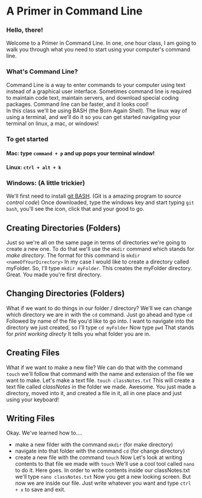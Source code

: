 # A Primer in Command Line 
### Hello, there!
Welcome to a Primer in Command Line. In one, one hour class, I am going to walk you through what you need to start using your computer's command line. 
### What's Command Line?
Command Line is a way to enter commands to your computer using text instead of a graphical user interface. Sometimes command line is required to maintain code text, maintain servers, and download special coding packages. Command line can be faster, and it looks cool!  
In this class we'll be using BASH (the Born Again Shell). The linux way of using a terminal, and we'll do it so you can get started navigating your terminal on linux, a mac, or windows!
### To get started 
#### **Mac**: type `command + p` and up pops your terminal window! 
#### **Linux**: `ctrl + alt + k` 
### **Windows**: (A little trickier)
We'll first need to install [git BASH](https://gitforwindows.org/). (Git is a amazing program to _source control code_)
Once downloaded, type the windows key and start typing `git bash`, you'll see the icon, click that and your good to go. 

## Creating Directories (Folders)
Just so we're all on the same page in terms of directories we're going to create a new one. 
To do that we'll use the `mkdir` command which stands for _make directory_. The format for this command is `mkdir <nameOfYourDirectory>` In my case I would like to create a directory called myFolder. So, I'll type `mkdir myFolder`. This creates the myFolder directory. Great. You made you're first directory. 
## Changing Directories (Folders) 
What if we want to do things in our folder / directory? We'll we can change which directory we are in with the `cd` command. Just go ahead and type `cd` Followed by name of the file you'd like to go into. I want to navigate into the directory we just created, so I'll type `cd myFolder` Now type `pwd` That stands for _print working directy_ It tells you what folder you are in.
## Creating Files 
What if we want to make a new file? We can do that with the command `touch` we'll follow that command with the name and extension of the file we want to make. Let's make a text file.
`touch classNotes.txt` This will create a text file called _classNotes_ in the folder we made. Awesome. You just made a directory, moved into it, and created a file in it, all in one place and just using your keyboard!
## Writing Files
Okay. We've learned how to.... 
- make a new filder with the command `mkdir` (for make directory)
- navigate into that folder with the command `cd` (for change directory)
- create a new file with the command `touch`
Now Let's look at writing contents to that file we made with `touch` 
We'll use a cool tool called `nano` to do it. Here goes. 
In order to write contents inside our classNotes.txt we'll type `nano classNotes.txt` Now you get a new looking screen. But now we are inside our file. Just write whatever you want and type `ctrl + x` to save and exit.
